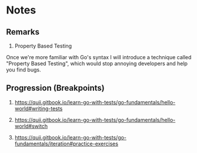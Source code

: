 # Notes

## Remarks

1. Property Based Testing

Once we're more familiar with Go's syntax I will introduce a technique called "Property Based Testing", 
which would stop annoying developers and help you find bugs.

## Progression (Breakpoints)

1. <https://quii.gitbook.io/learn-go-with-tests/go-fundamentals/hello-world#writing-tests>

1. <https://quii.gitbook.io/learn-go-with-tests/go-fundamentals/hello-world#switch>

1. <https://quii.gitbook.io/learn-go-with-tests/go-fundamentals/iteration#practice-exercises>
